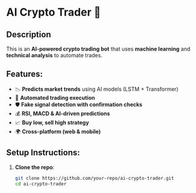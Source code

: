 # AI Crypto Trader 🚀

## Description
This is an **AI-powered crypto trading bot** that uses **machine learning** and **technical analysis** to automate trades.

## Features:
- 📉 **Predicts market trends** using AI models (LSTM + Transformer)
- 🤖 **Automated trading execution**
- 🛡️ **Fake signal detection with confirmation checks**
- 💰 **RSI, MACD & AI-driven predictions**
- 📈 **Buy low, sell high strategy**
- 🌍 **Cross-platform (web & mobile)**

## Setup Instructions:
1. **Clone the repo**:
   ```bash
   git clone https://github.com/your-repo/ai-crypto-trader.git
   cd ai-crypto-trader

